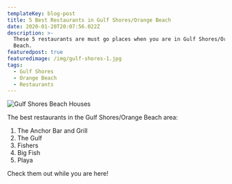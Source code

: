 ```yaml
---
templateKey: blog-post
title: 5 Best Restaurants in Gulf Shores/Orange Beach
date: 2020-01-20T20:07:56.022Z
description: >-
  These 5 restaurants are must go places when you are in Gulf Shores/Orange
  Beach.
featuredpost: true
featuredimage: /img/gulf-shores-1.jpg
tags:
  - Gulf Shores
  - Orange Beach
  - Restaurants
---
```

![Gulf Shores Beach Houses](/img/gulf-shores-1.jpg "Gulf Shores Beach Houses")

The best restaurants in the Gulf Shores/Orange Beach area:

1. The Anchor Bar and Grill
2. The Gulf
3. Fishers
4. Big Fish
5. Playa

Check them out while you are here!
